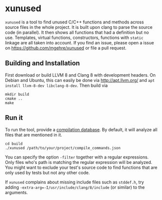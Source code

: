 # xunused
`xunused` is a tool to find unused C/C++ functions and methods across source files in the whole project.
It is built upon clang to parse the source code (in parallel). It then shows all functions that had
a definition but no use. Templates, virtual functions, constructors, functions with `static` linkage are
all taken into account. If you find an issue, please open a issue on https://github.com/mgehre/xunused or file a pull request.

## Building and Installation
First download or build LLVM 8 and Clang 8 with development headers.
On Debian and Ubuntu, this can easily be done via http://apt.llvm.org/ and `apt install llvm-8-dev libclang-8-dev`.
Then build via
```
mkdir build
cmake ..
make
```

## Run it
To run the tool, provide a [compilation database](https://clang.llvm.org/docs/JSONCompilationDatabase.html).
By default, it will analyze all files that are mentioned in it.
```
cd build
./xunused /path/to/your/project/compile_commands.json
```
You can specify the option `-filter` together with a regular expressions. Only files who's path is matching the regular
expression will be analyzed. You might want to exclude your test's source code to find functions that are only used by tests but not any other code.

If `xunused` complains about missing include files such as `stddef.h`, try adding `-extra-arg=-I/usr/include/clang/8/include` (or similar) to the arguments.
